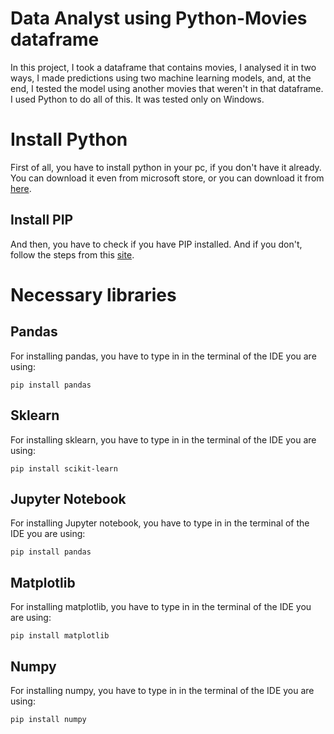 # Data Analyst using Python-Movies dataframe
In this project, I took a dataframe that contains movies, I analysed it in two ways, I made predictions using two machine learning models, and,
at the end, I tested the model using another movies that weren't in that dataframe. I used Python to do all of this. It was tested only on Windows.

# Install Python
First of all, you have to install python in your pc, if you don't have it already. You can download it even from microsoft store, or you can download it
from [here](https://www.python.org/downloads/).

## Install PIP
And then, you have to check if you have PIP installed. And if you don't, follow the steps from this
[site](https://phoenixnap.com/kb/install-pip-windows).

# Necessary libraries
## Pandas
For installing pandas, you have to type in in the terminal of the IDE you are using:

```pip install pandas```

## Sklearn
For installing sklearn, you have to type in in the terminal of the IDE you are using:

```pip install scikit-learn```

## Jupyter Notebook
For installing Jupyter notebook, you have to type in in the terminal of the IDE you are using:

```pip install pandas```

## Matplotlib
For installing matplotlib, you have to type in in the terminal of the IDE you are using:

```pip install matplotlib```

## Numpy
For installing numpy, you have to type in in the terminal of the IDE you are using:

```pip install numpy```

